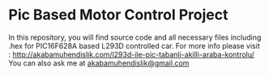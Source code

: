 # Pic Based Motor Control Project
In this repository, you will find source code and all necessary files 
including .hex for PIC16F628A based L293D controlled car.
For more info please visit : http://akabamuhendislik.com/l293d-ile-pic-tabanli-akilli-araba-kontrolu/
You can also ask me at akabamuhendislik@gmail.com
